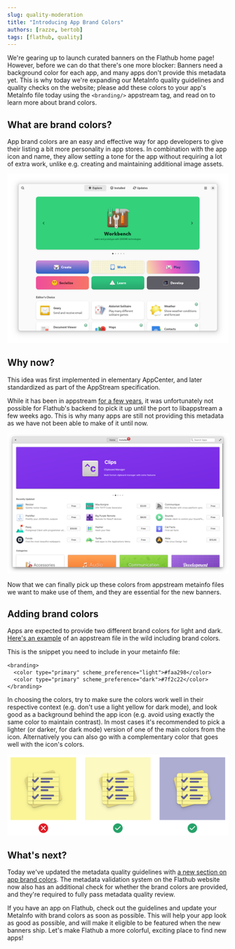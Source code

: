 ```yaml
---
slug: quality-moderation
title: "Introducing App Brand Colors"
authors: [razze, bertob]
tags: [flathub, quality]
---
```


We're gearing up to launch curated banners on the Flathub home page! However, before we can do that there's one more blocker: Banners need a background color for each app, and many apps don't provide this metadata yet. This is why today we're expanding our MetaInfo quality guidelines and quality checks on the website; please add these colors to your app's MetaInfo file today using the `<branding/>` appstream tag, and read on to learn more about brand colors.

<!-- truncate -->

## What are brand colors?

App brand colors are an easy and effective way for app developers to give their listing a bit more personality in app stores. In combination with the app icon and name, they allow setting a tone for the app without requiring a lot of extra work, unlike e.g. creating and maintaining additional image assets.

![GNOME Software Explore view with brand colors on app banners](software-explore.png)

## Why now?

This idea was first implemented in elementary AppCenter, and later standardized as part of the AppStream specification.

While it has been in appstream [for a few years](https://github.com/ximion/appstream/issues/187), it was unfortunately not possible for Flathub's backend to pick it up until the port to libappstream a few weeks ago. This is why many apps are still not providing this metadata as we have not been able to make of it until now.

![elementary AppCenter with brand colors on app banners](appcenter.png)

Now that we can finally pick up these colors from appstream metainfo files we want to make use of them, and they are essential for the new banners.

## Adding brand colors

Apps are expected to provide two different brand colors for light and dark. [Here's an example](https://github.com/pika-backup/pika-backup/blob/8f2f04a1a27d2b04db48f7dbf26577009ff39be3/data/app.metainfo.xml.in#L44) of an appstream file in the wild including brand colors.

This is the snippet you need to include in your metainfo file:

```
<branding>
  <color type="primary" scheme_preference="light">#faa298</color>
  <color type="primary" scheme_preference="dark">#7f2c22</color>
</branding>
```

In choosing the colors, try to make sure the colors work well in their respective context (e.g. don't use a light yellow for dark mode), and look good as a background behind the app icon (e.g. avoid using exactly the same color to maintain contrast). In most cases it's recommended to pick a lighter (or darker, for dark mode) version of one of the main colors from the icon. Alternatively you can also go with a complementary color that goes well with the icon's colors.

![Three examples of good/bad brand colors](color-examples.png)

## What's next?

Today we've updated the metadata quality guidelines with [a new section on app brand colors](https://docs.flathub.org/docs/for-app-authors/metainfo-guidelines/quality-guidelines/#brand-colors). The metadata validation system on the Flathub website now also has an additional check for whether the brand colors are provided, and they're required to fully pass metadata quality review.

If you have an app on Flathub, check out the guidelines and update your MetaInfo with brand colors as soon as possible. This will help your app look as good as possible, and will make it eligible to be featured when the new banners ship. Let's make Flathub a more colorful, exciting place to find new apps!
